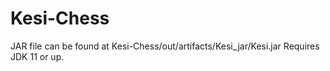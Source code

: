 # Kesi-Chess

JAR file can be found at Kesi-Chess/out/artifacts/Kesi_jar/Kesi.jar
Requires JDK 11 or up.
